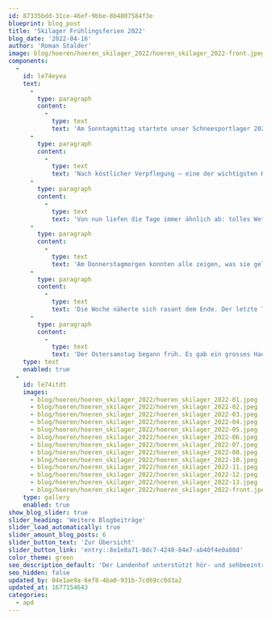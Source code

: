 ```yaml
---
id: 87335bdd-31ce-46ef-9bbe-8b4807584f3e
blueprint: blog_post
title: 'Skilager Frühlingsferien 2022'
blog_date: '2022-04-16'
author: 'Roman Stalder'
image: blog/hoeren/hoeren_skilager_2022/hoeren_skilager_2022-front.jpeg
components:
  -
    id: le74eyea
    text:
      -
        type: paragraph
        content:
          -
            type: text
            text: 'Am Sonntagmittag startete unser Schneesportlager 2022 unter dem Motto «Olympische Landenhof Winterspiele». 2 Jahre gab es kein Skilager, aber jetzt war es wieder möglich. Wir reisten mit viel Gepäck und den Schneesportgeräten ins halb winterliche, halb frühlingshafte Engadin. Das Lagerhaus war bereits bestens vorbereitet und aus der Küche duftete es schon fein. Zimmer wurden bezogen und es gab viel zu erzählen und fragen.'
      -
        type: paragraph
        content:
          -
            type: text
            text: 'Nach köstlicher Verpflegung – eine der wichtigsten Konstanten in dieser Woche – gab es Informationen zu Haus, Regeln, Abläufen und unserem Lagermotto. Auf einem nächtlichen Spaziergang im Schein der Fackeln konnten wir uns ein Bild von Samedan machen und frische Bergluft schnuppern.'
      -
        type: paragraph
        content:
          -
            type: text
            text: 'Von nun liefen die Tage immer ähnlich ab: tolles Wetter, 8.00 Uhr Frühstück, Ämtli machen, anziehen, Fahrt ins Skigebiet «Corvatsch», Unterricht auf den Pisten, Mittagessen in der Mittelstation und Pause, Nachmittags-Unterricht, Rückreise zum Haus, Duschen, Freizeit, Nachtessen, Abendprogramm und Nachtruhe. Aber nicht, dass jetzt jemand denkt, da wäre Langeweile aufgekommen. Auf der Piste konnten die Schüler:innen dank ihrer Fortschritte immer neue Herausforderungen in Angriff nehmen. Die Skigruppen wurden zwischendurch verändert, sodass sie gut zusammenpassten und abends konnten sich alle von den Aufgaben des Abendprogramms mitreissen lassen: Da galt es als Gruppe möglichst kreativ, schlau, schnell, kommunikativ und humorvoll zu sein, um in den verschiedensten Aufgaben Punkte für die eigene Gruppe zu sammeln.'
      -
        type: paragraph
        content:
          -
            type: text
            text: 'Am Donnerstagmorgen konnten alle zeigen, was sie gelernt hatten und konnten: Ski- und Snowboard-Rennen! Auch die, die erst seit wenigen Tagen Skifahrer oder Snowboarderin waren, stellten sich dem anspruchsvollen Kurs und der erfahrenen Konkurrenz. Abends dann wurden die Flaggen der Gruppen gezeigt und bewertet, die schnellen Skifahrer:innen und Snowboarder:innen gekürt und mit einer Disco ging der Tag zu Ende.'
      -
        type: paragraph
        content:
          -
            type: text
            text: 'Die Woche näherte sich rasant dem Ende. Der letzte Tag auf der Piste, der letzte Abend im Haus. Bereits hier war ein wichtiges Wochenziel erreicht: Verletzungsfrei! Und nun sollte sich zeigen, welche Gruppe unter der Woche die fleissigsten Punktesammler waren. Cassandra, Nikolas, Simon und Simeon konnten die Goldmedaille gewinnen. Gratulation! Alle zusammen schauten das Lagervideo, das die vergangenen Tage noch einmal Revue passieren liess.'
      -
        type: paragraph
        content:
          -
            type: text
            text: 'Der Ostersamstag begann früh. Es gab ein grosses Haus zu putzen. Alle legten sich ins Zeug und halfen einander, bis alles sauber war. Erneut schwer beladen bestiegen wir die Rhätische Bahn und ratterten zufrieden heimwärts um Ostern im Mittelland und im Frühling zu feiern.'
    type: text
    enabled: true
  -
    id: le74itdt
    images:
      - blog/hoeren/hoeren_skilager_2022/hoeren_skilager_2022-01.jpeg
      - blog/hoeren/hoeren_skilager_2022/hoeren_skilager_2022-02.jpeg
      - blog/hoeren/hoeren_skilager_2022/hoeren_skilager_2022-03.jpeg
      - blog/hoeren/hoeren_skilager_2022/hoeren_skilager_2022-04.jpeg
      - blog/hoeren/hoeren_skilager_2022/hoeren_skilager_2022-05.jpeg
      - blog/hoeren/hoeren_skilager_2022/hoeren_skilager_2022-06.jpeg
      - blog/hoeren/hoeren_skilager_2022/hoeren_skilager_2022-07.jpeg
      - blog/hoeren/hoeren_skilager_2022/hoeren_skilager_2022-08.jpeg
      - blog/hoeren/hoeren_skilager_2022/hoeren_skilager_2022-10.jpeg
      - blog/hoeren/hoeren_skilager_2022/hoeren_skilager_2022-11.jpeg
      - blog/hoeren/hoeren_skilager_2022/hoeren_skilager_2022-12.jpeg
      - blog/hoeren/hoeren_skilager_2022/hoeren_skilager_2022-13.jpeg
      - blog/hoeren/hoeren_skilager_2022/hoeren_skilager_2022-front.jpeg
    type: gallery
    enabled: true
show_blog_slider: true
slider_heading: 'Weitere Blogbeiträge'
slider_load_automatically: true
slider_amount_blog_posts: 6
slider_button_text: 'Zur Übersicht'
slider_button_link: 'entry::8e1e8a71-0dc7-4248-84e7-ab40f4e0a88d'
color_theme: green
seo_description_default: 'Der Landenhof unterstützt hör- und sehbeeinträchtigte Kinder & Jugendliche in ihrem selbstbestimmten Leben durch Förderung ihrer Fähigkeiten & Entwicklung'
seo_hidden: false
updated_by: 04e1ae9a-6ef8-4ba0-931b-7cd69cc0d3a2
updated_at: 1677154643
categories:
  - apd
---
```

